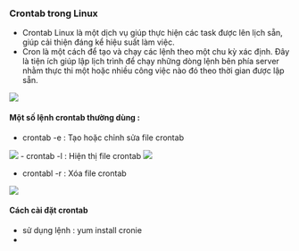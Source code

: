 ### Crontab trong Linux
- Crontab Linux là một dịch vụ giúp thực hiện các task được lên lịch sẵn, giúp cải thiện đáng kể hiệu suất làm việc.
- Cron là một cách để tạo và chạy các lệnh theo một chu kỳ xác định. Đây là tiện ích giúp lập lịch trình để chạy những dòng lệnh bên phía server nhằm thực thi một hoặc nhiều công việc nào đó theo thời gian được lập sẵn.
<img src="../../jmg/cron.PNG">

#### Một số lệnh crontab thường dùng :
- crontab -e : Tạo hoặc chỉnh sửa file crontab
<img src ="../../jmg/e.PNG">
- crontab -l : Hiện thị file crontab
<img src ="../../jmg/l.PNG">

- crontabl -r : Xóa file crontab
<img src ="../../jmg/r1.PNG">

#### Cách cài đặt crontab
- sử dụng lệnh : yum install cronie
-